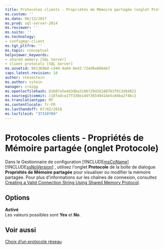 ```yaml
---
title: Protocoles clients - Propriétés de Mémoire partagée (onglet Protocole) | Microsoft Docs
ms.custom: ''
ms.date: 06/13/2017
ms.prod: sql-server-2014
ms.reviewer: ''
ms.suite: ''
ms.technology:
- configmgr-client
ms.tgt_pltfrm: ''
ms.topic: conceptual
helpviewer_keywords:
- shared memory [SQL Server]
- client protocols [SQL Server]
ms.assetid: 941369bd-cd4d-4a64-8e42-724d9a866eb7
caps.latest.revision: 18
author: stevestein
ms.author: sstein
manager: craigg
ms.openlocfilehash: b1b07a5e4d3dba3106729d26288763f013d94921
ms.sourcegitcommit: c18fadce27f330e1d4f36549414e5c84ba2f46c2
ms.translationtype: MT
ms.contentlocale: fr-FR
ms.lasthandoff: 07/02/2018
ms.locfileid: "37310789"
---
```

# <a name="client-protocols---shared-memory-properties-protocol-tab"></a>Protocoles clients - Propriétés de Mémoire partagée (onglet Protocole)
  Dans le Gestionnaire de configuration [!INCLUDE[msCoName](../../includes/msconame-md.md)] [!INCLUDE[ssNoVersion](../../includes/ssnoversion-md.md)] , utilisez l'onglet **Protocole** de la boîte de dialogue **Propriétés de Mémoire partagée** pour visualiser ou modifier la mémoire partagée. Pour plus d'informations sur les chaînes de connexion, consultez [Creating a Valid Connection String Using Shared Memory Protocol](../../../2014/tools/configuration-manager/creating-a-valid-connection-string-using-shared-memory-protocol.md).  
  
## <a name="options"></a>Options  
 **Activé**  
 Les valeurs possibles sont **Yes** et **No**.  
  
## <a name="see-also"></a>Voir aussi  
 [Choix d’un protocole réseau](../../../2014/tools/configuration-manager/choosing-a-network-protocol.md)  
  
  
